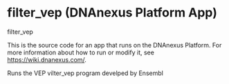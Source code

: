 <!-- dx-header -->
# filter_vep (DNAnexus Platform App)

filter_vep

This is the source code for an app that runs on the DNAnexus Platform.
For more information about how to run or modify it, see
https://wiki.dnanexus.com/.
<!-- /dx-header -->

Runs the VEP vilter_vep program develped by Ensembl

<!--
TODO: This app directory was automatically generated by dx-app-wizard;
please edit this Readme.md file to include essential documentation about
your app that would be helpful to users. (Also see the
Readme.developer.md.) Once you're done, you can remove these TODO
comments.

For more info, see https://wiki.dnanexus.com/Developer-Portal.
-->
